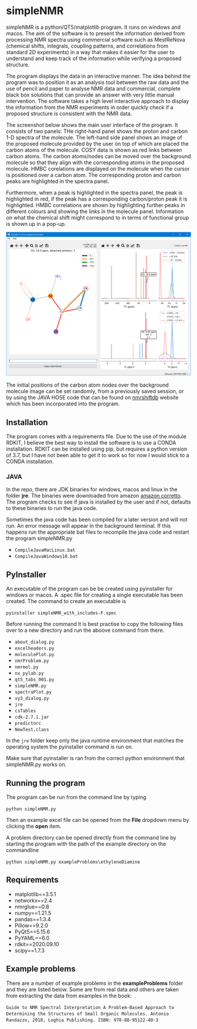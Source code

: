 # simpleNMR

simpleNMR is a python/QT5/matplotlib program. It runs on windows and macos. The aim of the software is to present the information derived from processing NMR spectra using commercial software such as MestReNova (chemical shifts, integrals, coupling patterns, and correlations from standard 2D experiments) in a way that makes it easier for the user to understand and keep track of the information while verifying a proposed structure.

The program displays the data  in an interactive manner. The idea behind the program was to position it as an analysis tool between the raw data and the use of pencil and paper to analyse NMR data and commercial, complete black box solutions that can provide an answer with very little manual intervention. The software takes a high level interactive approach to display the information from the NMR experiments in order quickly check if a proposed structure is consistent with the NMR data.

The screenshot below shows the main user interface of the program. It consists of two panels: THe right-hand panel shows the proton and carbon 1-D spectra of the molecule. The left-hand side panel shows an image of the proposed molecule provided by the user on top of which are placed the carbon atoms of the molecule. COSY data is shown as red links between carbon atoms.  The carbon atoms/nodes can be moved over the background molecule so that they align with the corresponding atoms in the proposed molecule. HMBC corelations are displayed on the molecule when the cursor is positioned over a carbon atom. The corresponding proton and carbon peaks are highlighted in the spectra panel.

Furthermore, when a peak is highlighted in the spectra panel, the peak is highlighted in red, if the peak has a corresponding carbon/proton peak it is  highlighted. HMBC correlations are shown by highlighting further peaks in different colours and showing the links in the molecule panel. Information on what the chemical shift might correspond to in terms of functional group is shown up in a pop-up.

![simpleNMR](Screenshot_simpleNMR.png)

The initial positions of the carbon atom nodes over the background molecule image can be set randomly, from a previously saved session, or by using the JAVA HOSE code that can be found on [nmrshiftdb](https://nmrshiftdb.nmr.uni-koeln.de/) website which has been incorporated into the program.

## Installation

The program comes with a requirements file. Due to the use of the module RDKIT, I believe the best way to install the software is to use a CONDA installation. RDKIT can be installed using pip, but requires a python version of 3.7, but I have not been able to get it to work so for now I would stick to a CONDA installation.

### JAVA

In the repo, there are JDK binaries for windows, macos and linux in the folder **jre**. The binaries were downloaded from amazon [amazon corretto](https://docs.aws.amazon.com/corretto/latest/corretto-8-ug/downloads-list.html). The program checks to see if java is installed by the user and if not, defaults to these binaries to run the java code.

Sometimes the java code has been compiled for a later version and will not run. An error message will appear in the background terminal.  If this happens run the appropriate bat files to recompile the java code and restart the program simpleNMR.py

 - ```CompileJavaMacLinux.bat```
 - ```CompileJavaWindows10.bat```
 
 ## PyInstaller
 
 An executable of the program can be be created using pyinstaller for windows or macos.  A .spec file for creating a single executable has been created. The command to create an executable is 
 
 ```pyinstaller simpleNMR_with_includes-F.spec```
 
 Before running the command it is best practise to copy the following files over to a new directory and run the aboove command from there.
 
 - ```about_dialog.py``` 
 - ```excelheaders.py```
 - ```moleculePlot.py```
 - ```nmrProblem.py```
 - ```nmrmol.py```
 - ```nx_pylab.py```
 - ```qt5_tabs_001.py```
 - ```simpleNMR.py```
 - ```spectraPlot.py```
 - ```xy3_dialog.py```
 - ```jre```
 - ```csTables```
 - ```cdk-2.7.1.jar```
 - ```predictorc```
 - ```NewTest.class```
 
 In the ```jre``` folder keep only the java runtime environment that matches the operating system the pyinstaller command is run on.
 
 Make sure that pyinstaller is ran from the correct python environment that simpleNMR.py works on.
  
## Running the program

The program can be run from the command line by typing 

```python simpleNMR.py```

Then an  example excel file can be opened  from the **File** dropdown menu by clicking the **open** item.

A problem directory can be opened directly from the command line by starting the program with the path of the example directory on the commandline

```python simpleNMR.py exampleProblems\ethyleneDiamine```

## Requirements

 - matplotlib==3.5.1
 - networkx==2.4
 - nmrglue==0.8
 - numpy==1.21.5
 - pandas==1.3.4
 - Pillow==9.2.0
 - PyQt5==5.15.6
 - PyYAML==6.0
 - rdkit==2020.09.10
 - scipy==1.7.3

## Example problems

There are a number of example problems in the **exampleProblems** folder and they are listed below. Some are from real data and others are taken from extracting the data from examples in the book:

```Guide to NMR Spectral Interpretation A Problem-Based Approach to Determining the Structures of Small Organic Molecules. Antonio Randazzo, 2018, Loghia Publishing. ISBN: 978-88-95122-40-3```

 
